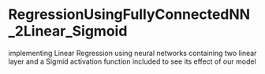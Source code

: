 # RegressionUsingFullyConnectedNN_2Linear_Sigmoid
implementing Linear Regression using neural networks containing two linear layer and a Sigmid activation function included to see its effect of our model
